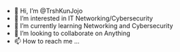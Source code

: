 - 👋 Hi, I’m @TrshKunJojo
- 👀 I’m interested in IT Networking/Cybersecurity
- 🌱 I’m currently learning Networking and Cybersecurity
- 💞️ I’m looking to collaborate on Anything
- 📫 How to reach me ...

<!---
TrshKunJojo/TrshKunJojo is a ✨ special ✨ repository because its `README.md` (this file) appears on your GitHub profile.
You can click the Preview link to take a look at your changes.
--->
